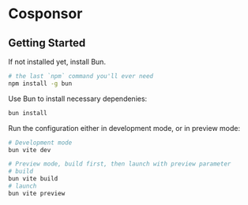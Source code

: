 # Cosponsor

## Getting Started

If not installed yet, install Bun.
```bash
# the last `npm` command you'll ever need
npm install -g bun 
```

Use Bun to install necessary dependenies: 
```bash
bun install
```

Run the configuration either in development mode, or in preview mode:

```bash
# Development mode
bun vite dev

# Preview mode, build first, then launch with preview parameter
# build
bun vite build
# launch 
bun vite preview
```
